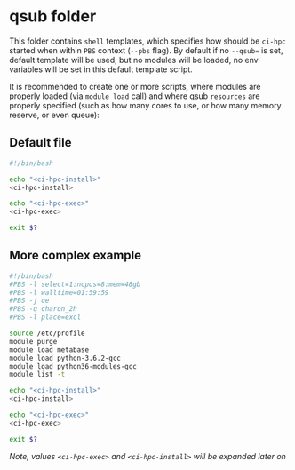 # qsub folder

This folder contains `shell` templates, which specifies how should be `ci-hpc`
started when within `PBS` context (`--pbs` flag). By default if no `--qsub=`
is set, default template will be used, but no modules will be loaded, no env 
variables will be set in this default template script.

It is recommended to create one or more scripts, where modules are properly 
loaded (via `module load` call) and where qsub `resources` are properly 
specified (such as how many cores to use, or how many memory reserve, or even
queue):

## Default file

```sh
#!/bin/bash

echo "<ci-hpc-install>"
<ci-hpc-install>

echo "<ci-hpc-exec>"
<ci-hpc-exec>

exit $?
```

## More complex example

```sh
#!/bin/bash
#PBS -l select=1:ncpus=8:mem=48gb
#PBS -l walltime=01:59:59
#PBS -j oe
#PBS -q charon_2h
#PBS -l place=excl

source /etc/profile
module purge
module load metabase
module load python-3.6.2-gcc
module load python36-modules-gcc
module list -t

echo "<ci-hpc-install>"
<ci-hpc-install>

echo "<ci-hpc-exec>"
<ci-hpc-exec>

exit $?
```

*Note, values `<ci-hpc-exec>` and `<ci-hpc-install>` will be expanded later on*
